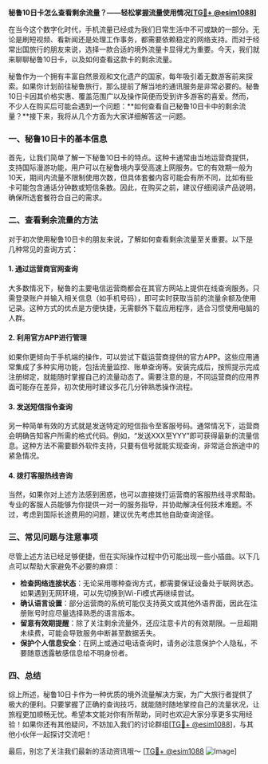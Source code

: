 **秘鲁10日卡怎么查看剩余流量？——轻松掌握流量使用情况[[TG💪+ @esim1088](https://t.me/s/esim1088)]**

在当今这个数字化时代，手机流量已经成为我们日常生活中不可或缺的一部分。无论是刷短视频、看新闻还是处理工作事务，都需要依赖稳定的网络支持。而对于经常出国旅行的朋友来说，选择一款合适的境外流量卡显得尤为重要。今天，我们就来聊聊秘鲁10日卡，以及如何查看这款卡的剩余流量。

秘鲁作为一个拥有丰富自然景观和文化遗产的国家，每年吸引着无数游客前来探索。如果你计划前往秘鲁旅行，那么提前了解当地的通讯服务是非常必要的。秘鲁10日卡因其价格实惠、覆盖范围广以及操作简便而受到许多游客的喜爱。然而，不少人在购买后可能会遇到一个问题：**如何查看自己秘鲁10日卡中的剩余流量？**接下来，我将从几个方面为大家详细解答这一问题。

### 一、秘鲁10日卡的基本信息

首先，让我们简单了解一下秘鲁10日卡的特点。这种卡通常由当地运营商提供，支持国际漫游功能，用户可以在秘鲁境内享受高速上网服务。它的有效期一般为10天，期间内流量不限制使用次数，但具体套餐内容可能会有所不同，比如有些卡可能包含通话分钟数或短信条数。因此，在购买之前，建议仔细阅读产品说明，确保所选套餐符合自己的需求。

### 二、查看剩余流量的方法

对于初次使用秘鲁10日卡的朋友来说，了解如何查看剩余流量至关重要。以下是几种常见的查询方式：

#### 1. **通过运营商官网查询**
   大多数情况下，秘鲁的主要电信运营商都会在其官方网站上提供在线查询服务。只需登录账户并输入相关信息（如手机号码），即可实时获取当前的流量余额及使用记录。这种方式的优点是方便快捷，无需额外下载应用程序，适合习惯使用电脑的人群。

#### 2. **利用官方APP进行管理**
   如果你更倾向于手机端的操作，可以尝试下载运营商提供的官方APP。这些应用通常集成了多种实用功能，包括流量监控、账单查询等。安装完成后，按照提示完成注册绑定，就能随时掌握自己的流量动态了。需要注意的是，不同运营商的应用界面可能存在差异，初次使用时建议多花几分钟熟悉操作流程。

#### 3. **发送短信指令查询**
   另一种简单有效的方式就是发送特定的短信指令至客服号码。通常情况下，运营商会明确告知客户所需的格式代码。例如，“发送XXX至YYY”即可获得最新的流量信息。这种方法不需要额外软件支持，只要有信号就能实现查询，非常适合旅途中的紧急情况。

#### 4. **拨打客服热线咨询**
   当然，如果你对上述方法感到困惑，也可以直接拨打运营商的客服热线寻求帮助。专业的客服人员能够为你提供一对一的服务指导，并协助解决任何技术难题。不过，考虑到国际长途费用的问题，建议优先考虑其他自助查询途径。

### 三、常见问题与注意事项

尽管上述方法已经足够便捷，但在实际操作过程中仍可能出现一些小插曲。以下几点可以帮助大家避免不必要的麻烦：

- **检查网络连接状态**：无论采用哪种查询方式，都需要保证设备处于联网状态。如果遇到无网环境，可以先切换到Wi-Fi模式再继续尝试。
- **确认语言设置**：部分运营商的系统可能仅支持英文或其他外语界面，因此在注册账号时应尽量选择熟悉的语言版本。
- **留意有效期提醒**：除了关注剩余流量外，还应注意卡片的有效期限。一旦超期未续费，可能会导致服务中断甚至数据丢失。
- **保护个人信息安全**：在网上或通过电话查询时，请务必注意保护个人隐私，不要随意透露敏感信息给不明身份者。

### 四、总结

综上所述，秘鲁10日卡作为一种优质的境外流量解决方案，为广大旅行者提供了极大的便利。只要掌握了正确的查询技巧，就能随时随地掌控自己的流量状况，让旅程更加顺畅无忧。希望本文能对你有所帮助，同时也欢迎大家分享更多实用经验！如果你还有其他疑问，不妨加入我们的讨论群组[[TG💪+ @esim1088](https://t.me/s/esim1088)]，与其他小伙伴一起探讨交流吧！

最后，别忘了关注我们最新的活动资讯哦～ [[TG💪+ @esim1088](https://t.me/s/esim1088) ![Image](https://i.postimg.cc/4NQfJmqS/Snipaste-2025-05-13-00-14-12.png)]